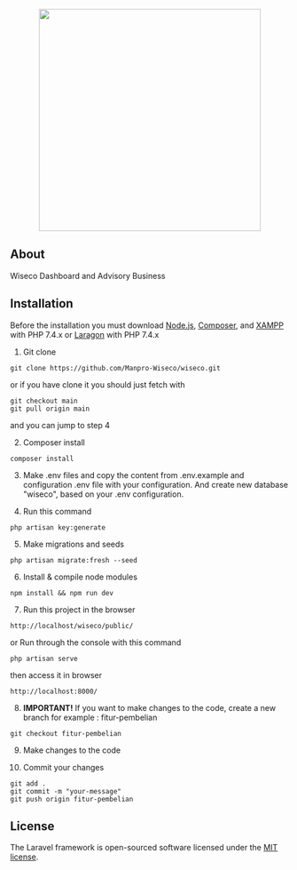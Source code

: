 <p align="center"><a href="https://laravel.com" target="_blank"><img src="https://raw.githubusercontent.com/laravel/art/main/logo-lockup/5%20SVG/2%20CMYK/1%20Full%20Color/laravel-logolockup-cmyk-red.svg" width="400"></a></p>

## About

Wiseco Dashboard and Advisory Business

## Installation

Before the installation you must download [Node.js](https://nodejs.org/en/download/), [Composer](https://getcomposer.org/Composer-Setup.exe), and [XAMPP](https://www.apachefriends.org/xampp-files/7.4.27/xampp-windows-x64-7.4.27-2-VC15-installer.exe) with PHP 7.4.x or [Laragon](https://github.com/leokhoa/laragon/releases/download/5.0.0/laragon-wamp.exe) with PHP 7.4.x

1. Git clone

```shell
git clone https://github.com/Manpro-Wiseco/wiseco.git
```

or if you have clone it you should just fetch with

```shell
git checkout main
git pull origin main
```

and you can jump to step 4

2. Composer install

```shell
composer install
```

3. Make .env files and copy the content from .env.example and configuration .env file with your configuration. And create new database "wiseco", based on your .env configuration.

4. Run this command

```shell
php artisan key:generate
```

5. Make migrations and seeds

```shell
php artisan migrate:fresh --seed
```

6. Install & compile node modules

```shell
npm install && npm run dev
```

7. Run this project in the browser

```shell
http://localhost/wiseco/public/
```

or
Run through the console with this command

```shell
php artisan serve
```

then access it in browser

```shell
http://localhost:8000/
```

8. **IMPORTANT!** If you want to make changes to the code, create a new branch for example : fitur-pembelian

```shell
git checkout fitur-pembelian
```

9. Make changes to the code

10. Commit your changes

```shell
git add .
git commit -m "your-message"
git push origin fitur-pembelian
```

## License

The Laravel framework is open-sourced software licensed under the [MIT license](https://opensource.org/licenses/MIT).
